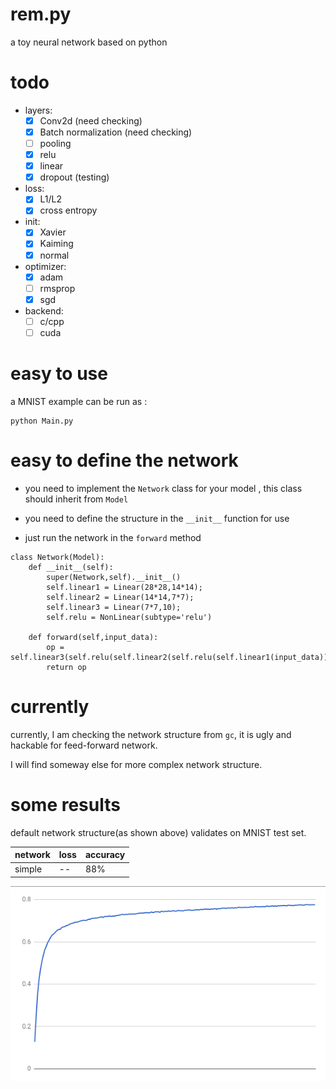 # rem.py

a toy neural network based on python

# todo

* layers:
    - [x] Conv2d (need checking)
    - [x] Batch normalization (need checking)
    - [ ] pooling
    - [x] relu
    - [x] linear
    - [x] dropout (testing)
    
* loss:
    - [x] L1/L2
    - [x] cross entropy
* init:
    - [x] Xavier
    - [x] Kaiming
    - [x] normal
     
* optimizer:
    - [x] adam
    - [ ] rmsprop
    - [x] sgd
    
* backend:
    - [ ] c/cpp
    - [ ] cuda

# easy to use

a MNIST example can be run as :

```
python Main.py
```

# easy to define the network

* you need to implement the `Network` class for your model , this class should inherit from `Model`

* you need to define the structure in the `__init__` function for use

* just run the network in the `forward` method


```
class Network(Model):
    def __init__(self):
        super(Network,self).__init__()
        self.linear1 = Linear(28*28,14*14);
        self.linear2 = Linear(14*14,7*7);
        self.linear3 = Linear(7*7,10);
        self.relu = NonLinear(subtype='relu')
        
    def forward(self,input_data):
        op = self.linear3(self.relu(self.linear2(self.relu(self.linear1(input_data)))))
        return op

```

# currently

currently, I am checking the network structure from `gc`, it is ugly and hackable for feed-forward network.

I will find someway else for more complex network structure.


# some results

default network structure(as shown above) validates on MNIST test set.

|network| loss | accuracy|
|---|----|----|
| simple | -- | 88%|

![accuracy](https://github.com/vinthony/rem.py/blob/master/assets/default.png)
